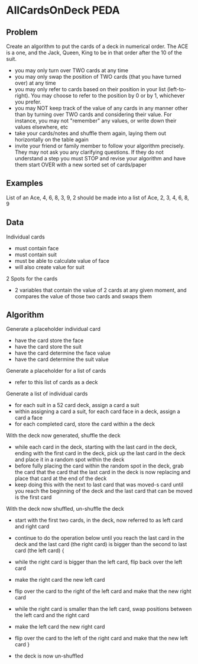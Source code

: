 # AllCardsOnDeck PEDA

## Problem

Create an algorithm to put the cards of a deck in numerical order. The ACE is a one, and the Jack, Queen, King to be in that order after the 10 of the suit.

- you may only turn over TWO cards at any time
- you may only swap the position of TWO cards (that you have turned over) at any time
- you may only refer to cards based on their position in your list (left-to-right). You may choose to refer to the position by 0 or by 1, whichever you prefer.
- you may NOT keep track of the value of any cards in any manner other than by turning over TWO cards and considering their value. For instance, you may not "remember" any values, or write down their values elsewhere, etc
- take your cards/notes and shuffle them again, laying them out horizontally on the table again
- invite your friend or family member to follow your algorithm precisely. They may not ask you any clarifying questions. If they do not understand a step you must STOP and revise your algorithm and have them start OVER with a new sorted set of cards/paper

## Examples

List of an Ace, 4, 6, 8, 3, 9, 2 should be made into a list of Ace, 2, 3, 4, 6, 8, 9

## Data

Individual cards

- must contain face
- must contain suit
- must be able to calculate value of face
- will also create value for suit

2 Spots for the cards

- 2 variables that contain the value of 2 cards at any given moment, and compares the value of those two cards and swaps them

## Algorithm

Generate a placeholder individual card

- have the card store the face
- have the card store the suit
- have the card determine the face value
- have the card determine the suit value

Generate a placeholder for a list of cards

- refer to this list of cards as a deck

Generate a list of individual cards

- for each suit in a 52 card deck, assign a card a suit
- within assigning a card a suit, for each card face in a deck, assign a card a face
- for each completed card, store the card within a the deck

With the deck now generated, shuffle the deck

- while each card in the deck, starting with the last card in the deck, ending with the first card in the deck, pick up the last card in the deck and place it in a random spot within the deck
- before fully placing the card within the random spot in the deck, grab the card that the card that the last card in the deck is now replacing and place that card at the end of the deck
- keep doing this with the next to last card that was moved-s card until you reach the beginning of the deck and the last card that can be moved is the first card

With the deck now shuffled, un-shuffle the deck

- start with the first two cards, in the deck, now referred to as left card and right card

- continue to do the operation below until you reach the last card in the deck and the last card (the right card) is bigger than the second to last card (the left card)
  {
- while the right card is bigger than the left card, flip back over the left card
- make the right card the new left card
- flip over the card to the right of the left card and make that the new right card

- while the right card is smaller than the left card, swap positions between the left card and the right card
- make the left card the new right card
- flip over the card to the left of the right card and make that the new left card
  }

- the deck is now un-shuffled
